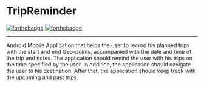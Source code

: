 # TripReminder
[![forthebadge](https://forthebadge.com/images/badges/built-for-android.svg)](https://forthebadge.com)
[![forthebadge](https://forthebadge.com/images/badges/made-with-java.svg)](https://forthebadge.com)

***

Android Mobile Application that helps the user to record his planned trips with the
start and end Geo-points, accompanied with the date and time of the trip and
notes. The application should remind the user with his trips on the time specified
by the user. In addition, the application should navigate the user to his
destination. After that, the application should keep track with the upcoming and
past trips.